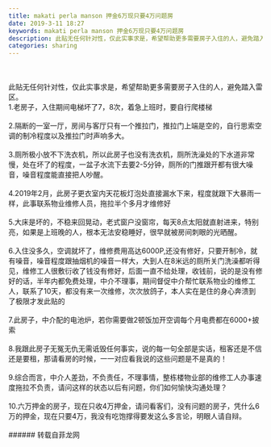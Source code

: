 ```yaml
---
title: makati perla manson 押金6万现只要4万问题房
date: 2019-3-11 18:27
keywords: makati perla manson 押金6万现只要4万问题房
description: 此贴无任何针对性，仅此实事求是，希望帮助更多需要房子入住的人，避免踏入雷区。1.老房子，入住期间电梯坏了7，8次，着急上班时，要自行爬楼梯2.隔断的一室一厅，房间与客厅只有一个推拉门，推拉门上端是空的，自行思索空调的制冷程度以及推拉门时声响
categories: sharing
---
```

<td class="t_f" id="postmessage_3204479">

<br/>
<br/>
此贴无任何针对性，仅此实事求是，希望帮助更多需要房子入住的人，避免踏入雷区。<br/>
1.老房子，入住期间电梯坏了7，8次，着急上班时，要自行爬楼梯<br/>
<br/>
2.隔断的一室一厅，房间与客厅只有一个推拉门，推拉门上端是空的，自行思索空调的制冷程度以及推拉门时声响多大。<br/>
<br/>
3.厕所极小放不下洗衣机，所以此房子也没有洗衣机，厕所洗澡处的下水道非常慢，处在坏了的程度，一盆子水流下去要2-5分钟，厕所的门推跟开都有很大噪音，噪音程度能直接把人吵醒。<br/>
<br/>
4.2019年2月，此房子更衣室内天花板灯泡处直接漏水下来，程度就跟下大暴雨一样，此事联系物业维修人员，拖拉半个多月才维修好<br/>
<br/>
5.大床是坏的，不稳来回晃动，老式窗户没窗帘，每天8点太阳就直射进来，特别亮，如果是上班晚的人，根本无法安稳睡好，很早就被房间刺眼的光晒醒。<br/>
<br/>
6.入住没多久，空调就坏了，维修费用高达6000P,还没有修好，只要开制冷，就有噪音，噪音程度跟抽烟机的噪音一样大，大到人在8米远的厕所关门洗澡都听得见，维修工人很敷衍收了钱没有修好，后面一直不给处理，收钱前，说的是没有修好的话，半年内都免费处理，中介不理事，期间督促中介帮忙联系物业的维修工人，联系了10天，都没有来一次维修，次次放鸽子，本人实在是住的身心奔溃到了极限才发此贴的<br/>
<br/>
7.此房子，中介配的电池炉，若你需要做2顿饭加开空调每个月电费都在6000+披索<br/>
<br/>
8.我跟此房子无冤无仇无需诋毁任何事实，说的每一句全部是实话，租客还是不信还是要租，那请看房的时候，一一对应看我说的这些问题是不是真的！<br/>
<br/>
9.综合而言，中介人差劲，不负责任，不理事情，整栋楼物业部的维修工人办事速度拖拉不负责，请问这样的状态以后有问题，你们如何愉快沟通处理？<br/>
<br/>
10.六万押金的房子，现在只收4万押金，请问看客们，没有问题的房子，凭什么6万的押金，现在只要4万，我没有吃饱撑得要发这么多言论，明眼人请自辩。<br/>
<br/>
</td>
###### 转载自菲龙网